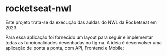 # rocketseat-nwl

Este projeto trata-se da execução das auldas do NWL da Rocketseat em 2023.

Para essa aplicação foi fornecido um layout para seguir e implementar todas as funcionalidades desenhadas no figma.
A ideia é desenvolver uma aplicação de ponta a ponta, com API, Frontend e Mobile;